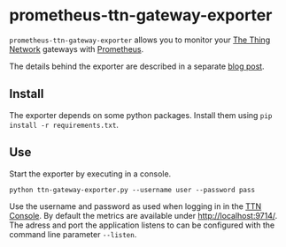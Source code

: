 # prometheus-ttn-gateway-exporter

`prometheus-ttn-gateway-exporter` allows you to monitor your [The Thing Network](https://thethingsnetwork.org) gateways with [Prometheus](https://prometheus.io).

The details behind the exporter are described in a separate [blog post](https://www.cemocom.de/2020/12/16/thethingsnetwork-gateway-monitoring/).

## Install

The exporter depends on some python packages. Install them using `pip install -r requirements.txt`.

## Use
Start the exporter by executing in a console.

    python ttn-gateway-exporter.py --username user --password pass

Use the username and password as used when logging in in the [TTN Console](https://console.thethingsnetwork.org/). By default the metrics are available under [http://localhost:9714/](http://localhost:9714/). The adress and port the application listens to can be configured with the command line parameter `--listen`.